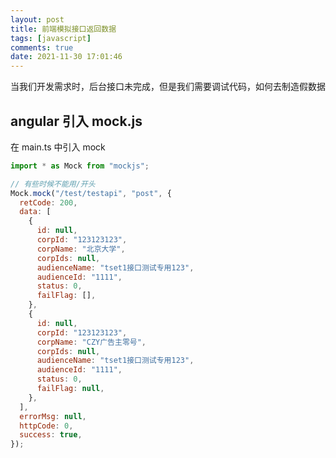 ```yaml
---
layout: post
title: 前端模拟接口返回数据
tags: [javascript]
comments: true
date: 2021-11-30 17:01:46
---
```


当我们开发需求时，后台接口未完成，但是我们需要调试代码，如何去制造假数据

<!-- more -->

## angular 引入 mock.js

在 main.ts 中引入 mock

```js
import * as Mock from "mockjs";

// 有些时候不能用/开头
Mock.mock("/test/testapi", "post", {
  retCode: 200,
  data: [
    {
      id: null,
      corpId: "123123123",
      corpName: "北京大学",
      corpIds: null,
      audienceName: "tset1接口测试专用123",
      audienceId: "1111",
      status: 0,
      failFlag: [],
    },
    {
      id: null,
      corpId: "123123123",
      corpName: "CZY广告主零号",
      corpIds: null,
      audienceName: "tset1接口测试专用123",
      audienceId: "1111",
      status: 0,
      failFlag: null,
    },
  ],
  errorMsg: null,
  httpCode: 0,
  success: true,
});
```
